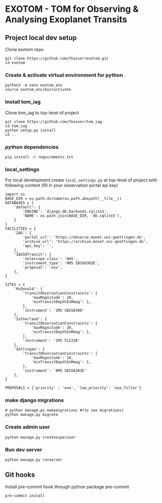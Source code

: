 # EXOTOM - TOM for Observing & Analysing Exoplanet Transits

## Project local dev setup
Clone exotom repo
```
git clone https://github.com/thusser/exotom.git
cd exotom
```

### Create & activate virtual environment for python
```
python3 -m venv exotom_env
source exotom_env/bin/activate
```

### Install tom_iag

Clone tom_iag to top-level of project
```
git clone https://github.com/thusser/tom_iag
cd tom_iag
python setup.py install
cd ..
```

### python dependencies
```
pip install -r requirements.txt
```

### local_settings
For local development create `local_settings.py` at top-level of project with following content (fill in your observation portal api key)
```
import os
BASE_DIR = os.path.dirname(os.path.abspath(__file__))
DATABASES = {
    'default': {
        'ENGINE': 'django.db.backends.sqlite3',
        'NAME': os.path.join(BASE_DIR, 'db.sqlite3'),
    }
}
FACILITIES = {
    'IAG': {
        'portal_url': 'https://observe.monet.uni-goettingen.de',
        'archive_url': 'https://archive.monet.uni-goettingen.de',
        'api_key': '',
    },
    'IAG50Transit': {
        'telescope_class': '0m5',
        'instrument_type': '0M5 SBIG6303E',
        'proposal': 'exo',
    },
}

SITES = {
    'McDonald': {
        'transitObservationConstraints': {
            'maxMagnitude': 20,
            'minTransitDepthInMmag': 1,
        },
        'instrument': '1M2 SBIG8300'
    },
    'Sutherland': {
        'transitObservationConstraints': {
            'maxMagnitude': 20,
            'minTransitDepthInMmag': 1,
        },
        'instrument': '1M2 FLI230'
    },
    'Göttingen': {
        'transitObservationConstraints': {
            'maxMagnitude': 14,
            'minTransitDepthInMmag': 1,
        },
        'instrument': '0M5 SBIG6303E'
    },
}

PROPOSALS = {'priority' : 'exo', 'low_priority': 'exo_filler'}
```

### make django migrations
```
# python manage.py makemigrations #(to see migrations)
python manage.py migrate
```

### Create admin user
```
python manage.py createsuperuser
```

### Run dev server
```
python manage.py runserver
```

## Git hooks

Install pre-commit hook through python package pre-commit
```
pre-commit install
```

